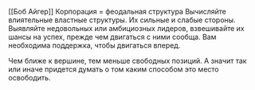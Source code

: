 [[Боб Айгер]]
Корпорация = феодальная структура
Вычисляйте влиятельные властные структуры.
Их сильные и слабые стороны.
Выявляйте недовольных или амбициозных лидеров, взвешивайте их шансы на успех, прежде чем двигаться с ними сообща.
Вам необходима поддержка, чтобы двигаться вперед.

Чем ближе к вершине, тем меньше свободных позиций. А значит так или иначе придется думать о том каким способом это место освободить.
